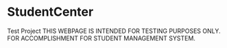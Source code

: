 # StudentCenter
Test Project
THIS WEBPAGE IS INTENDED FOR TESTING PURPOSES ONLY. FOR ACCOMPLISHMENT FOR STUDENT MANAGEMENT SYSTEM.
